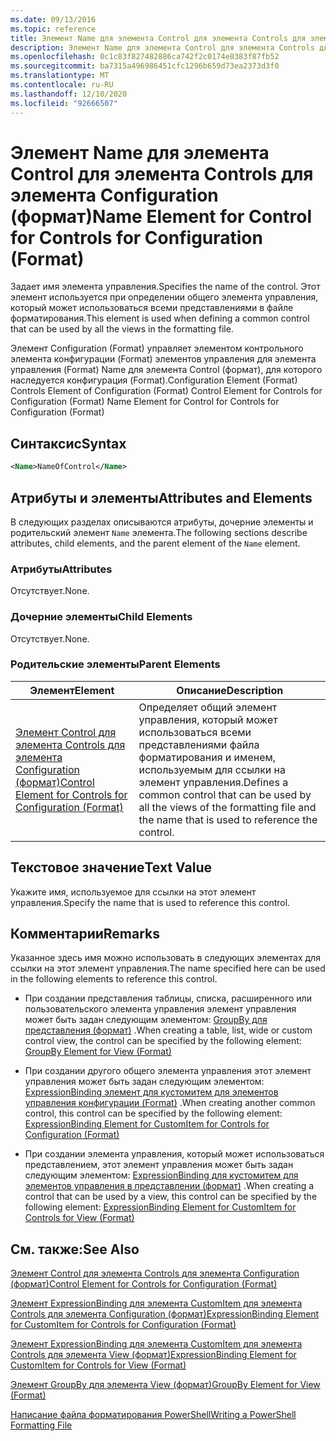 ```yaml
---
ms.date: 09/13/2016
ms.topic: reference
title: Элемент Name для элемента Control для элемента Controls для элемента Configuration (формат)
description: Элемент Name для элемента Control для элемента Controls для элемента Configuration (формат)
ms.openlocfilehash: 0c1c83f827482886ca742f2c0174e8383f87fb52
ms.sourcegitcommit: ba7315a496986451cfc1296b659d73ea2373d3f0
ms.translationtype: MT
ms.contentlocale: ru-RU
ms.lasthandoff: 12/10/2020
ms.locfileid: "92666507"
---
```

# <a name="name-element-for-control-for-controls-for-configuration-format"></a><span data-ttu-id="7d040-103">Элемент Name для элемента Control для элемента Controls для элемента Configuration (формат)</span><span class="sxs-lookup"><span data-stu-id="7d040-103">Name Element for Control for Controls for Configuration (Format)</span></span>

<span data-ttu-id="7d040-104">Задает имя элемента управления.</span><span class="sxs-lookup"><span data-stu-id="7d040-104">Specifies the name of the control.</span></span> <span data-ttu-id="7d040-105">Этот элемент используется при определении общего элемента управления, который может использоваться всеми представлениями в файле форматирования.</span><span class="sxs-lookup"><span data-stu-id="7d040-105">This element is used when defining a common control that can be used by all the views in the formatting file.</span></span>

<span data-ttu-id="7d040-106">Элемент Configuration (Format) управляет элементом контрольного элемента конфигурации (Format) элементов управления для элемента управления (Format) Name для элемента Control (формат), для которого наследуется конфигурация (Format).</span><span class="sxs-lookup"><span data-stu-id="7d040-106">Configuration Element (Format) Controls Element of Configuration (Format) Control Element for Controls for Configuration (Format) Name Element for Control for Controls for Configuration (Format)</span></span>

## <a name="syntax"></a><span data-ttu-id="7d040-107">Синтаксис</span><span class="sxs-lookup"><span data-stu-id="7d040-107">Syntax</span></span>

```xml
<Name>NameOfControl</Name>

```

## <a name="attributes-and-elements"></a><span data-ttu-id="7d040-108">Атрибуты и элементы</span><span class="sxs-lookup"><span data-stu-id="7d040-108">Attributes and Elements</span></span>

<span data-ttu-id="7d040-109">В следующих разделах описываются атрибуты, дочерние элементы и родительский элемент `Name` элемента.</span><span class="sxs-lookup"><span data-stu-id="7d040-109">The following sections describe attributes, child elements, and the parent element of the `Name` element.</span></span>

### <a name="attributes"></a><span data-ttu-id="7d040-110">Атрибуты</span><span class="sxs-lookup"><span data-stu-id="7d040-110">Attributes</span></span>

<span data-ttu-id="7d040-111">Отсутствует.</span><span class="sxs-lookup"><span data-stu-id="7d040-111">None.</span></span>

### <a name="child-elements"></a><span data-ttu-id="7d040-112">Дочерние элементы</span><span class="sxs-lookup"><span data-stu-id="7d040-112">Child Elements</span></span>

<span data-ttu-id="7d040-113">Отсутствует.</span><span class="sxs-lookup"><span data-stu-id="7d040-113">None.</span></span>

### <a name="parent-elements"></a><span data-ttu-id="7d040-114">Родительские элементы</span><span class="sxs-lookup"><span data-stu-id="7d040-114">Parent Elements</span></span>

|<span data-ttu-id="7d040-115">Элемент</span><span class="sxs-lookup"><span data-stu-id="7d040-115">Element</span></span>|<span data-ttu-id="7d040-116">Описание</span><span class="sxs-lookup"><span data-stu-id="7d040-116">Description</span></span>|
|-------------|-----------------|
|[<span data-ttu-id="7d040-117">Элемент Control для элемента Controls для элемента Configuration (формат)</span><span class="sxs-lookup"><span data-stu-id="7d040-117">Control Element for Controls for Configuration (Format)</span></span>](./control-element-for-controls-for-configuration-format.md)|<span data-ttu-id="7d040-118">Определяет общий элемент управления, который может использоваться всеми представлениями файла форматирования и именем, используемым для ссылки на элемент управления.</span><span class="sxs-lookup"><span data-stu-id="7d040-118">Defines a common control that can be used by all the views of the formatting file and the name that is used to reference the control.</span></span>|

## <a name="text-value"></a><span data-ttu-id="7d040-119">Текстовое значение</span><span class="sxs-lookup"><span data-stu-id="7d040-119">Text Value</span></span>

<span data-ttu-id="7d040-120">Укажите имя, используемое для ссылки на этот элемент управления.</span><span class="sxs-lookup"><span data-stu-id="7d040-120">Specify the name that is used to reference this control.</span></span>

## <a name="remarks"></a><span data-ttu-id="7d040-121">Комментарии</span><span class="sxs-lookup"><span data-stu-id="7d040-121">Remarks</span></span>

<span data-ttu-id="7d040-122">Указанное здесь имя можно использовать в следующих элементах для ссылки на этот элемент управления.</span><span class="sxs-lookup"><span data-stu-id="7d040-122">The name specified here can be used in the following elements to reference this control.</span></span>

- <span data-ttu-id="7d040-123">При создании представления таблицы, списка, расширенного или пользовательского элемента управления элемент управления может быть задан следующим элементом: [GroupBy для представления (формат)](./groupby-element-for-view-format.md) .</span><span class="sxs-lookup"><span data-stu-id="7d040-123">When creating a table, list, wide or custom control view, the control can be specified by the following element: [GroupBy Element for View (Format)](./groupby-element-for-view-format.md)</span></span>

- <span data-ttu-id="7d040-124">При создании другого общего элемента управления этот элемент управления может быть задан следующим элементом: [ExpressionBinding элемент для кустомитем для элементов управления конфигурации (Format)](./expressionbinding-element-for-customitem-for-controls-for-configuration-format.md) .</span><span class="sxs-lookup"><span data-stu-id="7d040-124">When creating another common control, this control can be specified by the following element: [ExpressionBinding Element for CustomItem for Controls for Configuration (Format)](./expressionbinding-element-for-customitem-for-controls-for-configuration-format.md)</span></span>

- <span data-ttu-id="7d040-125">При создании элемента управления, который может использоваться представлением, этот элемент управления может быть задан следующим элементом: [ExpressionBinding для кустомитем для элементов управления в представлении (формат)](./expressionbinding-element-for-customitem-for-controls-for-view-format.md) .</span><span class="sxs-lookup"><span data-stu-id="7d040-125">When creating a control that can be used by a view, this control can be specified by the following element: [ExpressionBinding Element for CustomItem for Controls for View (Format)](./expressionbinding-element-for-customitem-for-controls-for-view-format.md)</span></span>

## <a name="see-also"></a><span data-ttu-id="7d040-126">См. также:</span><span class="sxs-lookup"><span data-stu-id="7d040-126">See Also</span></span>

[<span data-ttu-id="7d040-127">Элемент Control для элемента Controls для элемента Configuration (формат)</span><span class="sxs-lookup"><span data-stu-id="7d040-127">Control Element for Controls for Configuration (Format)</span></span>](./control-element-for-controls-for-configuration-format.md)

[<span data-ttu-id="7d040-128">Элемент ExpressionBinding для элемента CustomItem для элемента Controls для элемента Configuration (формат)</span><span class="sxs-lookup"><span data-stu-id="7d040-128">ExpressionBinding Element for CustomItem for Controls for Configuration (Format)</span></span>](./expressionbinding-element-for-customitem-for-controls-for-configuration-format.md)

[<span data-ttu-id="7d040-129">Элемент ExpressionBinding для элемента CustomItem для элемента Controls для элемента View (формат)</span><span class="sxs-lookup"><span data-stu-id="7d040-129">ExpressionBinding Element for CustomItem for Controls for View (Format)</span></span>](./expressionbinding-element-for-customitem-for-controls-for-view-format.md)

[<span data-ttu-id="7d040-130">Элемент GroupBy для элемента View (формат)</span><span class="sxs-lookup"><span data-stu-id="7d040-130">GroupBy Element for View (Format)</span></span>](./groupby-element-for-view-format.md)

[<span data-ttu-id="7d040-131">Написание файла форматирования PowerShell</span><span class="sxs-lookup"><span data-stu-id="7d040-131">Writing a PowerShell Formatting File</span></span>](./writing-a-powershell-formatting-file.md)
